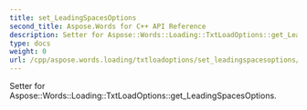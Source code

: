 ```yaml
---
title: set_LeadingSpacesOptions
second_title: Aspose.Words for C++ API Reference
description: Setter for Aspose::Words::Loading::TxtLoadOptions::get_LeadingSpacesOptions. 
type: docs
weight: 0
url: /cpp/aspose.words.loading/txtloadoptions/set_leadingspacesoptions/
---
```


Setter for Aspose::Words::Loading::TxtLoadOptions::get_LeadingSpacesOptions. 

